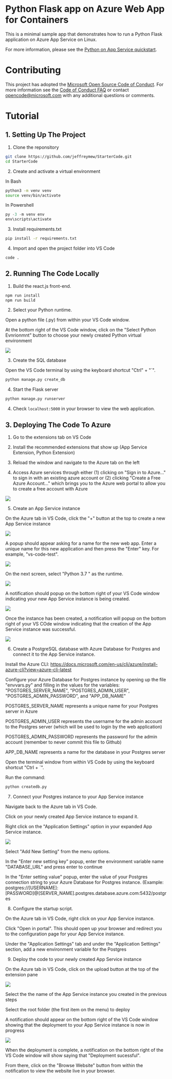 # Python Flask app on Azure Web App for Containers

This is a minimal sample app that demonstrates how to run a Python Flask application on Azure App Service on Linux.

For more information, please see the [Python on App Service quickstart](https://docs.microsoft.com/en-us/azure/app-service/containers/quickstart-python).

# Contributing

This project has adopted the [Microsoft Open Source Code of Conduct](https://opensource.microsoft.com/codeofconduct/). For more information see the [Code of Conduct FAQ](https://opensource.microsoft.com/codeofconduct/faq/) or contact [opencode@microsoft.com](mailto:opencode@microsoft.com) with any additional questions or comments.

# Tutorial

## 1. Setting Up The Project

1. Clone the reponsitory
```bash
git clone https://github.com/jeffreymew/StarterCode.git
cd StarterCode
```

2. Create and activate a virtual environment

In Bash
```bash
python3 -m venv venv
source venv/bin/activate
```

In Powershell
```Powershell
py -3 -m venv env
env\scripts\activate
```

3. Install requirements.txt
```bash
pip install -r requirements.txt
```

4. Import and open the project folder into VS Code
```bash
code .
```

## 2. Running The Code Locally

1. Build the react.js front-end.
```bash
npm run install
npm run build
```

2. Select your Python runtime.

Open a python file (.py) from within your VS Code window.

At the bottom right of the VS Code window, click on the "Select Python Evnrionmnt" button to choose your newly created Python virtual environment

![](https://i.imgur.com/y1LShjR.png)

3. Create the SQL database

Open the VS Code terminal by using the keyboard shortcut "Ctrl" + "\`".

```bash
python manage.py create_db
```

4. Start the Flask server
```bash
python manage.py runserver
```

4. Check ```localhost:5000``` in your browser to view the web application.

## 3. Deploying The Code To Azure

1. Go to the extensions tab on VS Code

2. Install the recommended extensions that show up (App Service Extension, Python Extension)

3. Reload the window and navigate to the Azure tab on the left

4. Access Azure services through either (1) clicking on "Sign in to Azure..." to sign in with an existing azure account or (2) clicking "Create a Free Azure Account..." which brings you to the Azure web portal to allow you to create a free account with Azure

![](https://i.imgur.com/HZebZhX.png)

5. Create an App Service instance 

On the Azure tab in VS Code, click the "+" button at the top to create a new App Service instance

![](https://i.imgur.com/HZebZhX.png)

A popup should appear asking for a name for the new web app. Enter a unique name for this new application and then press the "Enter" key. For example, "vs-code-test".

![](https://i.imgur.com/psEAyoa.png)

On the next screen, select "Python 3.7 " as the runtime.

![](https://i.imgur.com/3qW0CpR.png)

A notification should popup on the bottom right of your VS Code window indicating your new App Service instance is being created.

![](https://i.imgur.com/fuOVnfu.png)

Once the instance has been created, a notification will popup on the bottom right of your VS COde window indicating that the creation of the App Service instance was successful.

![](https://i.imgur.com/EZk6SXO.png)

6. Create a PostgreSQL database with Azure Database for Postgres and connect it to the App Service instance.

Install the Azure CLI: https://docs.microsoft.com/en-us/cli/azure/install-azure-cli?view=azure-cli-latest

Configure your Azure Database for Postgres instance by opening up the file "envvars.py" and filling in the values for the variables: "POSTGRES_SERVER_NAME", "POSTGRES_ADMIN_USER", "POSTGRES_ADMIN_PASSWORD", and "APP_DB_NAME"

POSTGRES_SERVER_NAME represents a unique name for your Postgres server in Azure

POSTGRES_ADMIN_USER represents the username for the admin account to the Postgres server (which will be used to login by the web application)

POSTGRES_ADMIN_PASSWORD represents the password for the admin account (remember to never commit this file to Github)

APP_DB_NAME represents a name for the database in your Postgres server

Open the terminal window from within VS Code by using the keyboard shortcut "Ctrl + \`".

Run the command:
```bash
python createdb.py
```

7. Connect your Postgres instance to your App Service instance

Navigate back to the Azure tab in VS Code. 

Click on your newly created App Service instance to expand it. 

Right click on the "Application Settings" option in your expanded App Service instance.

![](https://i.imgur.com/mqLqytz.png)

Select "Add New Setting" from the menu options.

In the "Enter new setting key" popup, enter the environment variable name "DATABASE_URL" and press enter to continue

In the "Enter setting value" popup, enter the value of your Postgres connection string to your Azure Database for Postgres instance.
(Example: postgres://[USERNAME]:[PASSWORD]@[SERVER_NAME].postgres.database.azure.com:5432/postgres

8. Configure the startup script.

On the Azure tab in VS Code, right click on your App Service instance.

Click "Open in portal". This should open up your browser and redirect you to the configuration page for your App Service instance.

Under the "Application Settings" tab and under the "Application Settings" section, add a new environment variable for the Postgres 

9. Deploy the code to your newly created App Service instance

On the Azure tab in VS Code, click on the upload button at the top of the extension pane

![](https://i.imgur.com/FlX1XJL.png)

Select the the name of the App Service instance you created in the previous steps

Select the root folder (the first item on the menu) to deploy

A notification should appear on the bottom right of the VS Code window showing that the deployment to your App Service instance is now in progress

![](https://i.imgur.com/y1LShjR.png)

When the deployment is complete, a notification on the bottom right of the VS Code window will show saying that "Deployment sucessful".

From there, click on the "Browse Website" button from within the notification to view the website live in your browser.
